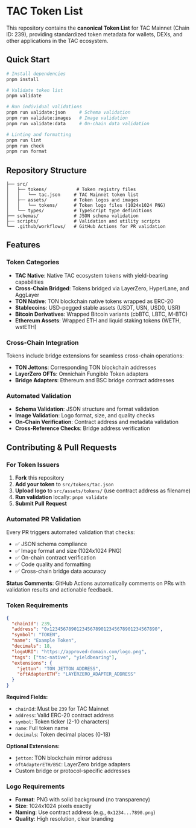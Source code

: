 # TAC Token List

This repository contains the **canonical Token List** for TAC Mainnet (Chain ID: 239), providing standardized token metadata for wallets, DEXs, and other applications in the TAC ecosystem.

## Quick Start

```bash
# Install dependencies
pnpm install

# Validate token list
pnpm validate

# Run individual validations
pnpm run validate:json     # Schema validation
pnpm run validate:images   # Image validation
pnpm run validate:data     # On-chain data validation

# Linting and formatting
pnpm run lint
pnpm run check
pnpm run format
```

## Repository Structure

```
├── src/
│   ├── tokens/           # Token registry files
│   │   └── tac.json     # TAC Mainnet token list
│   ├── assets/          # Token logos and images
│   │   └── tokens/      # Token logo files (1024x1024 PNG)
│   └── types/           # TypeScript type definitions
├── schemas/             # JSON schema validation
├── scripts/             # Validation and utility scripts
└── .github/workflows/   # GitHub Actions for PR validation
```

## Features

### Token Categories

- **TAC Native**: Native TAC ecosystem tokens with yield-bearing capabilities
- **Cross-Chain Bridged**: Tokens bridged via LayerZero, HyperLane, and AggLayer
- **TON Native**: TON blockchain native tokens wrapped as ERC-20
- **Stablecoins**: USD-pegged stable assets (USDT, USN, USD0, USR)
- **Bitcoin Derivatives**: Wrapped Bitcoin variants (cbBTC, LBTC, M-BTC)
- **Ethereum Assets**: Wrapped ETH and liquid staking tokens (WETH, wstETH)

### Cross-Chain Integration

Tokens include bridge extensions for seamless cross-chain operations:

- **TON Jettons**: Corresponding TON blockchain addresses
- **LayerZero OFTs**: Omnichain Fungible Token adapters
- **Bridge Adapters**: Ethereum and BSC bridge contract addresses

### Automated Validation

- **Schema Validation**: JSON structure and format validation
- **Image Validation**: Logo format, size, and quality checks
- **On-Chain Verification**: Contract address and metadata validation
- **Cross-Reference Checks**: Bridge address verification

## Contributing & Pull Requests

### For Token Issuers

1. **Fork** this repository
2. **Add your token** to `src/tokens/tac.json`
3. **Upload logo** to `src/assets/tokens/` (use contract address as filename)
4. **Run validation** locally: `pnpm validate`
5. **Submit Pull Request**

### Automated PR Validation

Every PR triggers automated validation that checks:

- ✅ JSON schema compliance
- ✅ Image format and size (1024x1024 PNG)
- ✅ On-chain contract verification
- ✅ Code quality and formatting
- ✅ Cross-chain bridge data accuracy

**Status Comments**: GitHub Actions automatically comments on PRs with validation results and actionable feedback.

### Token Requirements

```json
{
  "chainId": 239,
  "address": "0x1234567890123456789012345678901234567890",
  "symbol": "TOKEN",
  "name": "Example Token",
  "decimals": 18,
  "logoURI": "https://approved-domain.com/logo.png",
  "tags": ["tac-native", "yieldbearing"],
  "extensions": {
    "jetton": "TON_JETTON_ADDRESS",
    "oftAdapterETH": "LAYERZERO_ADAPTER_ADDRESS"
  }
}
```

**Required Fields:**

- `chainId`: Must be `239` for TAC Mainnet
- `address`: Valid ERC-20 contract address
- `symbol`: Token ticker (2-10 characters)
- `name`: Full token name
- `decimals`: Token decimal places (0-18)

**Optional Extensions:**

- `jetton`: TON blockchain mirror address
- `oftAdapterETH/BSC`: LayerZero bridge adapters
- Custom bridge or protocol-specific addresses

### Logo Requirements

- **Format**: PNG with solid background (no transparency)
- **Size**: 1024x1024 pixels exactly
- **Naming**: Use contract address (e.g., `0x1234...7890.png`)
- **Quality**: High resolution, clear branding

